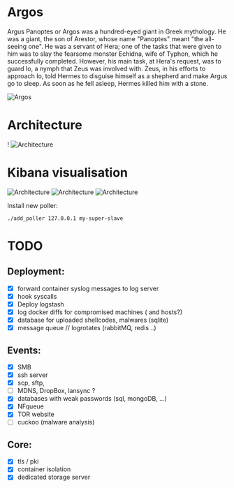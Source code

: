 # Argos
Argus Panoptes or Argos was a hundred-eyed giant in Greek mythology. He was a giant, the son of Arestor, whose name "Panoptes" meant "the all-seeing one". He was a servant of Hera; one of the tasks that were given to him was to slay the fearsome monster Echidna, wife of Typhon, which he successfully completed. However, his main task, at Hera's request, was to guard Io, a nymph that Zeus was involved with. Zeus, in his efforts to approach Io, told Hermes to disguise himself as a shepherd and make Argus go to sleep. As soon as he fell asleep, Hermes killed him with a stone.

![Argos](https://static.comicvine.com/uploads/scale_small/11/117763/3094291-mightyherc13807.jpg)

# Architecture
!
![Architecture](https://github.com/jurelou/HoneyPy/blob/master/img/arch.png)

# Kibana visualisation

![Architecture](https://github.com/jurelou/HoneyPy/blob/master/img/kibana_1.png)
![Architecture](https://github.com/jurelou/HoneyPy/blob/master/img/kibana_2.png)
![Architecture](https://github.com/jurelou/HoneyPy/blob/master/img/kibana_3.png)

Install new poller:
```shell
./add_poller 127.0.0.1 my-super-slave
```

# TODO

## Deployment:

- [x] forward container syslog messages to log server
- [x] hook syscalls
- [x] Deploy logstash
- [x] log docker diffs for compromised machines ( and hosts?)
- [x] database for uploaded shellcodes, malwares (sqlite)
- [x] message queue // logrotates (rabbitMQ, redis ..)

## Events:
- [x] SMB
- [x] ssh server
- [x] scp, sftp,   
- [ ] MDNS, DropBox, lansync ?
- [x] databases with weak passwords (sql, mongoDB, ...)
- [x] NFqueue 
- [x] TOR website
- [ ]  cuckoo (malware analysis)

## Core:
- [x] tls / pki
- [x] container isolation
- [x] dedicated storage server
